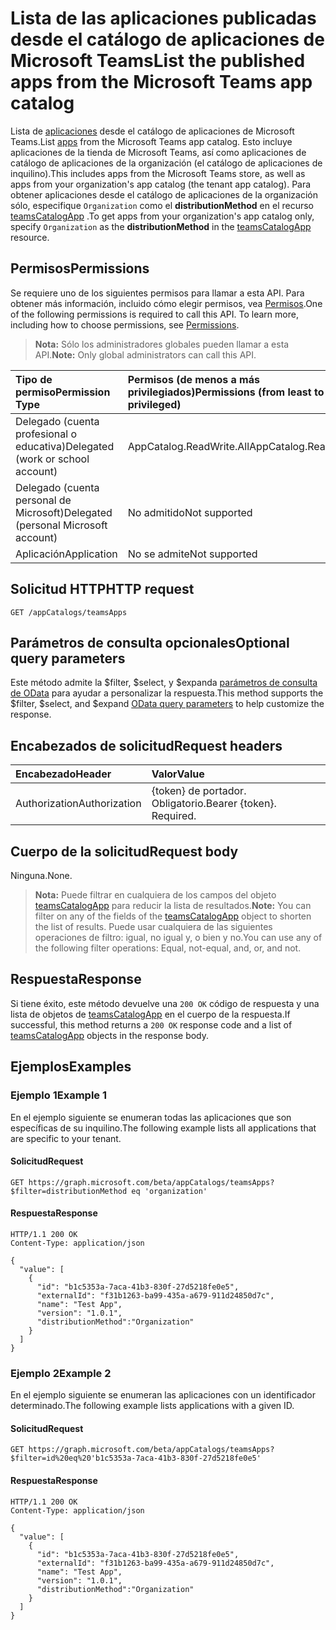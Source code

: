 # <a name="list-the-published-apps-from-the-microsoft-teams-app-catalog"></a><span data-ttu-id="3c70a-101">Lista de las aplicaciones publicadas desde el catálogo de aplicaciones de Microsoft Teams</span><span class="sxs-lookup"><span data-stu-id="3c70a-101">List the published apps from the Microsoft Teams app catalog</span></span>



<span data-ttu-id="3c70a-102">Lista de [aplicaciones](../resources/teamsapp.md) desde el catálogo de aplicaciones de Microsoft Teams.</span><span class="sxs-lookup"><span data-stu-id="3c70a-102">List [apps](../resources/teamsapp.md) from the Microsoft Teams app catalog.</span></span> <span data-ttu-id="3c70a-103">Esto incluye aplicaciones de la tienda de Microsoft Teams, así como aplicaciones de catálogo de aplicaciones de la organización (el catálogo de aplicaciones de inquilino).</span><span class="sxs-lookup"><span data-stu-id="3c70a-103">This includes apps from the Microsoft Teams store, as well as apps from your organization's app catalog (the tenant app catalog).</span></span> <span data-ttu-id="3c70a-104">Para obtener aplicaciones desde el catálogo de aplicaciones de la organización sólo, especifique `Organization` como el **distributionMethod** en el recurso [teamsCatalogApp](../resources/teamsapp.md) .</span><span class="sxs-lookup"><span data-stu-id="3c70a-104">To get apps from your organization's app catalog only, specify `Organization` as the **distributionMethod** in the [teamsCatalogApp](../resources/teamsapp.md) resource.</span></span>

## <a name="permissions"></a><span data-ttu-id="3c70a-105">Permisos</span><span class="sxs-lookup"><span data-stu-id="3c70a-105">Permissions</span></span>

<span data-ttu-id="3c70a-p102">Se requiere uno de los siguientes permisos para llamar a esta API. Para obtener más información, incluido cómo elegir permisos, vea [Permisos](https://developer.microsoft.com/graph/docs/concepts/permissions_reference).</span><span class="sxs-lookup"><span data-stu-id="3c70a-p102">One of the following permissions is required to call this API. To learn more, including how to choose permissions, see [Permissions](https://developer.microsoft.com/graph/docs/concepts/permissions_reference).</span></span>

><span data-ttu-id="3c70a-108">**Nota:** Sólo los administradores globales pueden llamar a esta API.</span><span class="sxs-lookup"><span data-stu-id="3c70a-108">**Note:** Only global administrators can call this API.</span></span> 

| <span data-ttu-id="3c70a-109">Tipo de permiso</span><span class="sxs-lookup"><span data-stu-id="3c70a-109">Permission Type</span></span>                        | <span data-ttu-id="3c70a-110">Permisos (de menos a más privilegiados)</span><span class="sxs-lookup"><span data-stu-id="3c70a-110">Permissions (from least to most privileged)</span></span>|
|:----------------------------------     |:-------------|
| <span data-ttu-id="3c70a-111">Delegado (cuenta profesional o educativa)</span><span class="sxs-lookup"><span data-stu-id="3c70a-111">Delegated (work or school account)</span></span>     | <span data-ttu-id="3c70a-112">AppCatalog.ReadWrite.All</span><span class="sxs-lookup"><span data-stu-id="3c70a-112">AppCatalog.ReadWrite.All</span></span> |
| <span data-ttu-id="3c70a-113">Delegado (cuenta personal de Microsoft)</span><span class="sxs-lookup"><span data-stu-id="3c70a-113">Delegated (personal Microsoft account)</span></span> | <span data-ttu-id="3c70a-114">No admitido</span><span class="sxs-lookup"><span data-stu-id="3c70a-114">Not supported</span></span>|
| <span data-ttu-id="3c70a-115">Aplicación</span><span class="sxs-lookup"><span data-stu-id="3c70a-115">Application</span></span>                            | <span data-ttu-id="3c70a-116">No se admite</span><span class="sxs-lookup"><span data-stu-id="3c70a-116">Not supported</span></span>|

## <a name="http-request"></a><span data-ttu-id="3c70a-117">Solicitud HTTP</span><span class="sxs-lookup"><span data-stu-id="3c70a-117">HTTP request</span></span>
<!-- { "blockType": "ignored" } -->
```http
GET /appCatalogs/teamsApps
```

## <a name="optional-query-parameters"></a><span data-ttu-id="3c70a-118">Parámetros de consulta opcionales</span><span class="sxs-lookup"><span data-stu-id="3c70a-118">Optional query parameters</span></span>
<span data-ttu-id="3c70a-119">Este método admite la $filter, $select, y $expanda [parámetros de consulta de OData](../../../concepts/query_parameters.md) para ayudar a personalizar la respuesta.</span><span class="sxs-lookup"><span data-stu-id="3c70a-119">This method supports the $filter, $select, and $expand [OData query parameters](../../../concepts/query_parameters.md) to help customize the response.</span></span>

## <a name="request-headers"></a><span data-ttu-id="3c70a-120">Encabezados de solicitud</span><span class="sxs-lookup"><span data-stu-id="3c70a-120">Request headers</span></span>

| <span data-ttu-id="3c70a-121">Encabezado</span><span class="sxs-lookup"><span data-stu-id="3c70a-121">Header</span></span>        | <span data-ttu-id="3c70a-122">Valor</span><span class="sxs-lookup"><span data-stu-id="3c70a-122">Value</span></span>           |
|:--------------|:--------------  |
| <span data-ttu-id="3c70a-123">Authorization</span><span class="sxs-lookup"><span data-stu-id="3c70a-123">Authorization</span></span> | <span data-ttu-id="3c70a-p103">{token} de portador. Obligatorio.</span><span class="sxs-lookup"><span data-stu-id="3c70a-p103">Bearer {token}. Required.</span></span>  |

## <a name="request-body"></a><span data-ttu-id="3c70a-126">Cuerpo de la solicitud</span><span class="sxs-lookup"><span data-stu-id="3c70a-126">Request body</span></span>
<span data-ttu-id="3c70a-127">Ninguna.</span><span class="sxs-lookup"><span data-stu-id="3c70a-127">None.</span></span>

><span data-ttu-id="3c70a-128">**Nota:** Puede filtrar en cualquiera de los campos del objeto [teamsCatalogApp](../resources/teamsapp.md) para reducir la lista de resultados.</span><span class="sxs-lookup"><span data-stu-id="3c70a-128">**Note:** You can filter on any of the fields of the [teamsCatalogApp](../resources/teamsapp.md) object to shorten the list of results.</span></span> <span data-ttu-id="3c70a-129">Puede usar cualquiera de las siguientes operaciones de filtro: igual, no igual y, o bien y no.</span><span class="sxs-lookup"><span data-stu-id="3c70a-129">You can use any of the following filter operations: Equal, not-equal, and, or, and not.</span></span>

## <a name="response"></a><span data-ttu-id="3c70a-130">Respuesta</span><span class="sxs-lookup"><span data-stu-id="3c70a-130">Response</span></span>
<span data-ttu-id="3c70a-131">Si tiene éxito, este método devuelve una `200 OK` código de respuesta y una lista de objetos de [teamsCatalogApp](../resources/teamsapp.md) en el cuerpo de la respuesta.</span><span class="sxs-lookup"><span data-stu-id="3c70a-131">If successful, this method returns a `200 OK` response code and a list of [teamsCatalogApp](../resources/teamsapp.md) objects in the response body.</span></span>

## <a name="examples"></a><span data-ttu-id="3c70a-132">Ejemplos</span><span class="sxs-lookup"><span data-stu-id="3c70a-132">Examples</span></span>
### <a name="example-1"></a><span data-ttu-id="3c70a-133">Ejemplo 1</span><span class="sxs-lookup"><span data-stu-id="3c70a-133">Example 1</span></span>
<span data-ttu-id="3c70a-134">En el ejemplo siguiente se enumeran todas las aplicaciones que son específicas de su inquilino.</span><span class="sxs-lookup"><span data-stu-id="3c70a-134">The following example lists all applications that are specific to your tenant.</span></span>

#### <a name="request"></a><span data-ttu-id="3c70a-135">Solicitud</span><span class="sxs-lookup"><span data-stu-id="3c70a-135">Request</span></span>
```
GET https://graph.microsoft.com/beta/appCatalogs/teamsApps?$filter=distributionMethod eq 'organization'
```

#### <a name="response"></a><span data-ttu-id="3c70a-136">Respuesta</span><span class="sxs-lookup"><span data-stu-id="3c70a-136">Response</span></span>
```
HTTP/1.1 200 OK
Content-Type: application/json

{
  "value": [
    {
      "id": "b1c5353a-7aca-41b3-830f-27d5218fe0e5",
      "externalId": "f31b1263-ba99-435a-a679-911d24850d7c",
      "name": "Test App",
      "version": "1.0.1",
      "distributionMethod":"Organization"
    }
  ]
}
```

### <a name="example-2"></a><span data-ttu-id="3c70a-137">Ejemplo 2</span><span class="sxs-lookup"><span data-stu-id="3c70a-137">Example 2</span></span>

<span data-ttu-id="3c70a-138">En el ejemplo siguiente se enumeran las aplicaciones con un identificador determinado.</span><span class="sxs-lookup"><span data-stu-id="3c70a-138">The following example lists applications with a given ID.</span></span>

#### <a name="request"></a><span data-ttu-id="3c70a-139">Solicitud</span><span class="sxs-lookup"><span data-stu-id="3c70a-139">Request</span></span>
```
GET https://graph.microsoft.com/beta/appCatalogs/teamsApps?$filter=id%20eq%20'b1c5353a-7aca-41b3-830f-27d5218fe0e5'
```

#### <a name="response"></a><span data-ttu-id="3c70a-140">Respuesta</span><span class="sxs-lookup"><span data-stu-id="3c70a-140">Response</span></span>
```
HTTP/1.1 200 OK
Content-Type: application/json

{
  "value": [
    {
      "id": "b1c5353a-7aca-41b3-830f-27d5218fe0e5",
      "externalId": "f31b1263-ba99-435a-a679-911d24850d7c",
      "name": "Test App",
      "version": "1.0.1",
      "distributionMethod":"Organization"
    }
  ]
}
```

